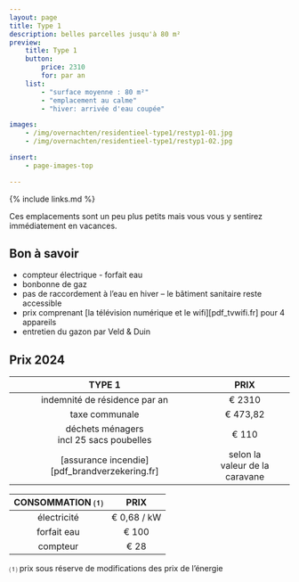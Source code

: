 ```yaml
---
layout: page
title: Type 1
description: belles parcelles jusqu'à 80 m²
preview:
    title: Type 1
    button:
        price: 2310
        for: par an
    list:
        - "surface moyenne : 80 m²"
        - "emplacement au calme"
        - "hiver: arrivée d'eau coupée"

images:
    - /img/overnachten/residentieel-type1/restyp1-01.jpg
    - /img/overnachten/residentieel-type1/restyp1-02.jpg

insert:
    - page-images-top

---
```


{% include links.md %}

Ces emplacements sont un peu plus petits mais vous vous y sentirez immédiatement en vacances.


## Bon à savoir

- compteur électrique - forfait eau
- bonbonne de gaz
- pas de raccordement à l’eau en hiver – le bâtiment sanitaire reste accessible
- prix comprenant [la télévision numérique et le wifi][pdf_tvwifi.fr] pour 4 appareils
- entretien du gazon par Veld & Duin


## Prix 2024

TYPE 1                                         |PRIX                               |
:---------------------------------------------:|:----------------------------------:|
indemnité de résidence par an                  | € 2310      
taxe communale                                 | € 473,82
déchets ménagers<br>incl 25 sacs poubelles<br> | € 110   
 [assurance incendie][pdf_brandverzekering.fr]    | selon la<br>valeur de la caravane

CONSOMMATION ⑴           |PRIX          |
:--------------------:|:-------------:|
électricité           | € 0,68 / kW        
forfait eau           | € 100
compteur              | € 28

⑴ prix sous réserve de modifications des prix de l’énergie
